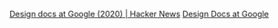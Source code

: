 
[Design docs at Google (2020) | Hacker News](https://news.ycombinator.com/item?id=40273534)
[Design Docs at Google](https://www.industrialempathy.com/posts/design-docs-at-google/)
